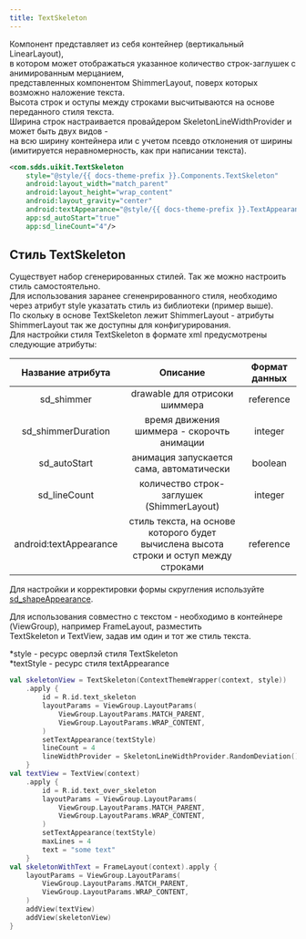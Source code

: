 ```yaml
---
title: TextSkeleton
---
```


Компонент представляет из себя контейнер (вертикальный LinearLayout),  
в котором может отображаться указанное количество строк-заглушек с анимированным мерцанием,  
представленных компонентом ShimmerLayout, поверх которых возможно наложение текста.  
Высота строк и оступы между строками высчитываются на основе переданного стиля текста.  
Ширина строк настраивается провайдером SkeletonLineWidthProvider и может быть двух видов -  
на всю ширину контейнера или с учетом псевдо отклонения от ширины (имитируется неравномерность, как при написании текста).

```xml
<com.sdds.uikit.TextSkeleton
    style="@style/{{ docs-theme-prefix }}.Components.TextSkeleton"
    android:layout_width="match_parent"
    android:layout_height="wrap_content"
    android:layout_gravity="center"
    android:textAppearance="@style/{{ docs-theme-prefix }}.TextAppearance.BodyMNormal"
    app:sd_autoStart="true"
    app:sd_lineCount="4"/>
```

## Стиль TextSkeleton

Существует набор сгенерированных стилей. Так же можно настроить стиль самостоятельно.  
Для использования заранее сгененрированного стиля, необходимо через атрибут style указатать стиль из библиотеки (пример выше).  
По скольку в основе TextSkeleton лежит ShimmerLayout - атрибуты ShimmerLayout так же доступны для конфигурирования.  
Для настройки стиля TextSkeleton в формате xml предусмотрены следующие атрибуты:

|Название атрибута|Описание|Формат данных|
|:-:|:-:|:-:|
|sd_shimmer|drawable для отрисоки шиммера|reference|
|sd_shimmerDuration|время движения шиммера - скорочть анимации|integer|
|sd_autoStart|анимация запускается сама, автоматически|boolean|
|sd_lineCount|количество строк-заглушек (ShimmerLayout)|integer|
|android:textAppearance|стиль текста, на основе которого будет вычислена высота строки и оступ между строками|reference|

Для настройки и корректировки формы скругления используйте [sd_shapeAppearance](../theme/ShapeAppearance.md#sd_shapeappearance).  

Для использования совместно с текстом - необходимо в контейнере (ViewGroup), например FrameLayout, разместить  
TextSkeleton и TextView, задав им один и тот же стиль текста.  

*style - ресурс оверлэй стиля TextSkeleton  
*textStyle - ресурс стиля textAppearance

```kotlin
val skeletonView = TextSkeleton(ContextThemeWrapper(context, style))
    .apply {
        id = R.id.text_skeleton
        layoutParams = ViewGroup.LayoutParams(
            ViewGroup.LayoutParams.MATCH_PARENT,
            ViewGroup.LayoutParams.WRAP_CONTENT,
        )
        setTextAppearance(textStyle)
        lineCount = 4
        lineWidthProvider = SkeletonLineWidthProvider.RandomDeviation()
    }
val textView = TextView(context)
    .apply {
        id = R.id.text_over_skeleton
        layoutParams = ViewGroup.LayoutParams(
            ViewGroup.LayoutParams.MATCH_PARENT,
            ViewGroup.LayoutParams.WRAP_CONTENT,
        )
        setTextAppearance(textStyle)
        maxLines = 4
        text = "some text"
    }
val skeletonWithText = FrameLayout(context).apply {
    layoutParams = ViewGroup.LayoutParams(
        ViewGroup.LayoutParams.MATCH_PARENT,
        ViewGroup.LayoutParams.WRAP_CONTENT,
    )
    addView(textView)
    addView(skeletonView)
}
```
